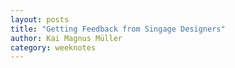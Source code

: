 ```yaml
---
layout: posts
title: "Getting Feedback from Singage Designers"
author: Kai Magnus Müller
category: weeknotes
---
```

